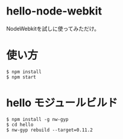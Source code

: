 hello-node-webkit
=================

NodeWebkitを試しに使ってみただけ。

# 使い方

```
$ npm install
$ npm start
```

# hello モジュールビルド

```
$ npm install -g nw-gyp
$ cd hello
$ nw-gyp rebuild --target=0.11.2
```

